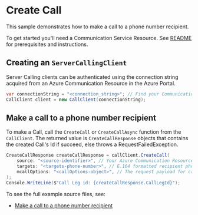 # Create Call

This sample demonstrates how to make a call to a phone number recipient.

To get started you'll need a Communication Service Resource.  See [README][README] for prerequisites and instructions.

## Creating an `ServerCallingClient`

Server Calling clients can be authenticated using the connection string acquired from an Azure Communication Resource in the Azure Portal.

```C# Snippet:Azure_Communication_ServerCalling_Tests_Samples_CreateServerCallingClient
var connectionString = "<connection_string>"; // Find your Communication Services resource in the Azure portal
CallClient client = new CallClient(connectionString);
```

## Make a call to a phone number recipient

To make a Call, call the `CreateCall` or `CreateCallAsync` function from the `CallClient`. The returned value is `CreateCallResponse` objects that contains the created Call's Id if succeed, else throws a RequestFailedException.

```C# Snippet:Azure_Communication_Call_Tests_CreateCall
CreateCallResponse createCallResponse = callClient.CreateCall(
    source: "<source-identifier>", // Your Azure Communication Resource Guid Id used to make a Call
    targets: "<targets-phone-number>", // E.164 formatted recipient phone number
    mcallOptions: "<callOptions-object>", // The request payload for creating a call.
);
Console.WriteLine($"Call Leg id: {createCallResponse.CallLegId}");
```

To see the full example source files, see:

* [Make a call to a phone number recipient](Sample1_CallClient.cs)

[README]: https://github.com/Azure/azure-sdk-for-net/blob/master/sdk/communication/Azure.Communication.Calling.Server/README.md#getting-started

